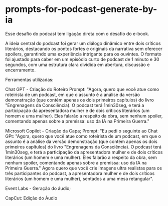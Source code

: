# prompts-for-podcast-generate-by-ia

Esse desafio do podcast tem ligação direta com o desafio do e-book.

A ideia central do podcast foi gerar um diálogo dinâmico entre dois críticos literários, destacando os pontos fortes e originais da narrativa sem oferecer spoilers, garantindo uma experiência intrigante para os ouvintes. O formato foi ajustado para caber em um episódio curto de podcast de 1 minuto e 30 segundos, com uma estrutura clara dividida em abertura, discussão e encerramento.

Ferramentas utilizadas:

Chat GPT  - Criação do Roteiro
  Prompt: "Agora, quero que você atue como roteirista de um podcast, em que o assunto é a análise da versão demonstração (que contém apenas os dois primeiros capítulos) do livro "Engrenagens da Consciência). O podcast terá 1min30seg, e terá a participação da apresentadora mulher e de dois críticos literários (um homem e uma mulher). Eles falarão a respeito da obra, sem nenhum spoiler, comentando apenas sobre a premissa: uso da IA na Primeira Guerra."

Microsoft Copilot - Criação da Capa;
  Prompt: "Eu pedi o seguinte ao Chat GPt: "Agora, quero que você atue como roteirista de um podcast, em que o assunto é a análise da versão demonstração (que contém apenas os dois primeiros capítulos) do livro "Engrenagens da Consciência). O podcast terá 1min30seg, e terá a participação da apresentadora mulher e de dois críticos literários (um homem e uma mulher). Eles falarão a respeito da obra, sem nenhum spoiler, comentando apenas sobre a premissa: uso da IA na Primeira Guerra." Agora quero que você crie imagens ultra realistas para os três participantes do podcast, a apresentadora mulher e de dois críticos literários (um homem e uma mulher), sentados a uma mesa retangular".

Event Labs - Geração do áudio;

CapCut: Edição do Áudio
